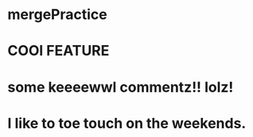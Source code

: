 # mergePractice
# COOl FEATURE 

# some keeeewwl commentz!! lolz!

# I like to toe touch on the weekends.